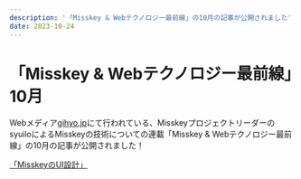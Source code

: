 ```yaml
---
description: '「Misskey & Webテクノロジー最前線」の10月の記事が公開されました'
date: 2023-10-24
---
```


# 「Misskey & Webテクノロジー最前線」10月

Webメディア[gihyo.jp](https://gihyo.jp/)にて行われている、MisskeyプロジェクトリーダーのsyuiloによるMisskeyの技術についての連載「Misskey & Webテクノロジー最前線」の10月の記事が公開されました！

[「MisskeyのUI設計」](https://gihyo.jp/article/2023/10/misskey-07)
